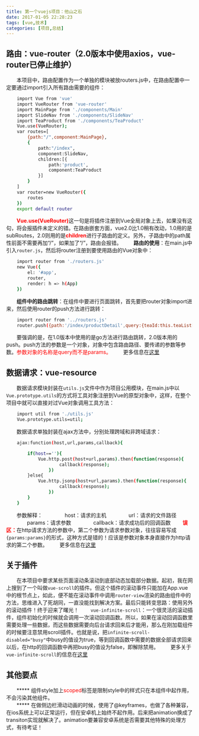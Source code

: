 ```yaml
---
title: 第一个vuejs项目：他山之石
date: 2017-01-05 22:28:23
tags: [vue,技术]
categories: [项目,总结]
---
```

## 路由：vue-router（2.0版本中使用axios，vue-router已停止维护）
&emsp;&emsp;本项目中，路由配置作为一个单独的模块被放routers.js中，在路由配置中一定要通过import引入所有路由需要的组件：
```bash
    import Vue from 'vue'
    import VueRouter from 'vue-router'
    import MainPage from './components/Main'
    import SlideNav from './components/SlideNav'
    import TeaProduct from './components/TeaProduct'
    Vue.use(VueRouter);
    var routes=[
        {path:"/",component:MainPage},
        {
            path:"/index",
            component:SlideNav,
            children:[{
                path:'product',
                component:TeaProduct
            }]
        }
    ]
    var router=new VueRouter({
        routes
    })
    export default router
```
&emsp;&emsp;<font color=red>**Vue.use(VueRouter)**</font>这一句是将插件注册到Vue全局对象上去，如果没有这句，将会报插件未定义的错。在路由嵌套方面，vue2.0比1.0稍有改动，1.0用的是subRoutes，2.0则用的是<font color=red>**children**</font>进行子路由的定义。另外，子路由中的path属性前面不需要再加“/”，如果加了“/”，路由会报错。
&emsp;&emsp;**路由的使用**：在main.js中引入`router.js`，然后将router注册到要使用路由的Vue对象中：
```bash
    import router from './routers.js'
    new Vue({
        el: '#app',
        router,
        render: h => h(App)
    })
```
&emsp;&emsp;**组件中的路由跳转**：在组件中要进行页面跳转，首先要把router对象import进来，然后使用router的push方法进行跳转：
```bash
    import router from '../routers.js'
    router.push({path:'/index/productDetail',query:{teaId:this.teaList[groupIndex][index].teaId}});
```
&emsp;&emsp;要强调的是，在1.0版本中使用的是go方法进行路由跳转，2.0版本用的push。push方法的参数是一个对象，对象中包含路由路径、要传递的参数等参数。<font color=red>参数对象的名称是query而不是params。</font>
&emsp;&emsp;更多信息在[这里](http://router.vuejs.org/en/)

## 数据请求：vue-resource
&emsp;&emsp;数据请求模块封装在`utils.js`文件中作为项目公用模块，在main.js中以`Vue.prototype.utils`的方式将工具对象注册到Vue的原型对象中，这样，在整个项目中就可以直接对过Vue对象调用工具方法：
```bash
    import util from './utils.js'
    Vue.prototype.utils=util;
```
&emsp;&emsp;数据请求单独封装在ajax方法中，分别处理跨域和非跨域请求：
```bash
    ajax:function(host,url,params,callback){

        if(host==''){
            Vue.http.post(host+url,params).then(function(response){
                    callback(response);
                })
        }else{
            Vue.http.jsonp(host+url,params).then(function(response){
                    callback(response);
                })
        }
    }
```
&emsp;&emsp;参数解释：
&emsp;&emsp;&emsp;&emsp;host：请求的主机
&emsp;&emsp;&emsp;&emsp;url：请求的文件路径
&emsp;&emsp;&emsp;&emsp;params：请求参数
&emsp;&emsp;&emsp;&emsp;callback：请求成功后的回调函数
&emsp;&emsp;<font color=red>**误区：**</font>在http请求方法的参数中，第二个参数为请求参数对象，往往容易写成`{params:params}`的形式，这种方式是错的！应该是参数对象本身直接作为http请求的第二个参数。
&emsp;&emsp;更多信息在[这里](https://github.com/pagekit/vue-resource)

## 关于插件
&emsp;&emsp;在本项目中要求某些页面滚动条滚动到底部动态加载部分数据。起初，我在网上搜到了一个叫做`vue-scroll`的插件。但这个插件的滚动事件只能加在App.vue中的根节点上，如此，便不能在滚动事件中调用`router-view`渲染的路由组件中的方法，思维进入了死胡同，一直没能找到解决方案。最后只能转变思路：使用另外的滚动插件！终于迎来了曙光！
&emsp;&emsp;`vue-infinite-scroll`：一个很灵活的滚动插件，组件初始化的时候就会调用一次滚动回调函数。所以，如果在滚动回调函数里需要处理一些数据，而这些数据需要向后台请求回来后才能用，那么在刚加载组件的时候要注意禁用scroll插件。也就是说，把`infinite-scroll-disabled="busy"`中busy的值设为true，等到回调函数中需要的数据全部请求回来以后，在http的回调函数中再把busy的值设为false，即解除禁用。
&emsp;&emsp;更多关于`vue-infinite-scroll`的信息在[这里](https://github.com/ElemeFE/vue-infinite-scroll)

## 其他要点
&emsp;&emsp;***** 组件style加上<font color=red>scoped</font>标签是限制style中的样式只在本组件中起作用，不会污染其他组件。  
&emsp;&emsp;***** 在做侧边栏滑动动画的时候，使用了@keyframes，也做了各种兼容，在ios系统上可以正常运行，但在安卓机上始终不起作用。后来把animation换成了transiton实现就解决了。animation要兼容安卓系统是否需要其他特殊的处理方式，有待考证！
